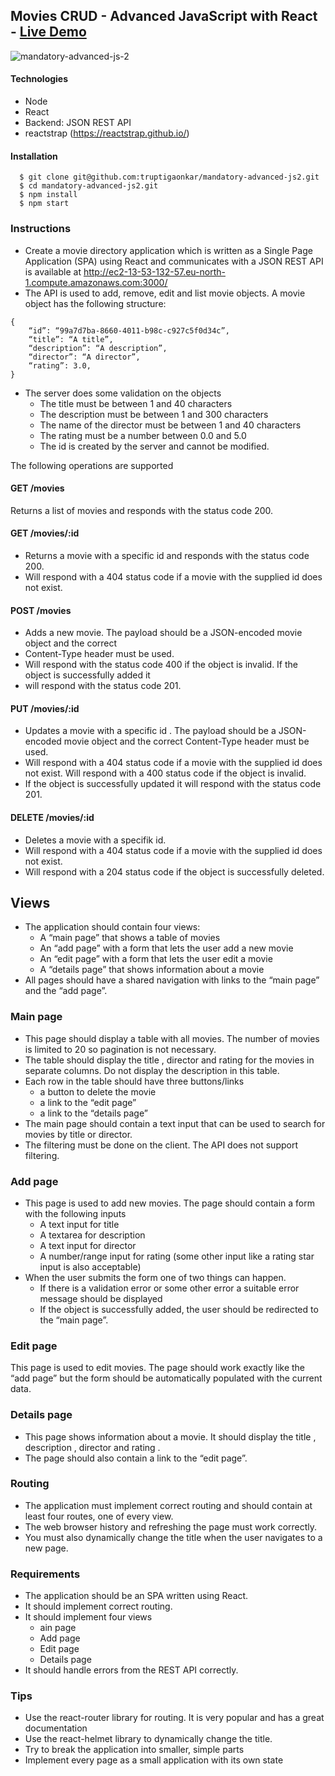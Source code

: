 ## Movies CRUD - Advanced JavaScript with React - [Live Demo]( http://truptigaonkar.github.io/mandatory-advanced-js2/)

![mandatory-advanced-js-2](https://user-images.githubusercontent.com/14937374/79670100-dc6c2400-81c0-11ea-8777-81b272ea8fb5.gif)

#### Technologies

* Node
* React
* Backend: JSON REST API
* reactstrap (https://reactstrap.github.io/)
#### Installation
```
  $ git clone git@github.com:truptigaonkar/mandatory-advanced-js2.git
  $ cd mandatory-advanced-js2.git
  $ npm install
  $ npm start
```
### Instructions
* Create a movie directory application which is written as a Single Page Application (SPA) using React and communicates with a JSON REST API is available at
http://ec2-13-53-132-57.eu-north-1.compute.amazonaws.com:3000/
* The API is used to add, remove, edit and list movie objects. A movie object has the following structure:
```
{
    “id”: “99a7d7ba-8660-4011-b98c-c927c5f0d34c”,
    “title”: “A title”,
    “description”: “A description”,
    “director”: “A director”,
    “rating”: 3.0,
}
```

* The server does some validation on the objects
    * The title must be between 1 and 40 characters
    * The description must be between 1 and 300 characters
    * The name of the director must be between 1 and 40 characters
    * The rating must be a number between 0.0 and 5.0
    * The id is created by the server and cannot be modified.

The following operations are supported
#### GET /movies
Returns a list of movies and responds with the status code 200.
#### GET /movies/:id
* Returns a movie with a specific id and responds with the status code 200.
* Will respond with a 404 status code if a movie with the supplied id does not exist.
#### POST /movies
* Adds a new movie. The payload should be a JSON-encoded movie object and the correct
* Content-Type header must be used.
* Will respond with the status code 400 if the object is invalid. If the object is successfully added it
* will respond with the status code 201.
#### PUT /movies/:id
* Updates a movie with a specific id . The payload should be a JSON-encoded movie object and the correct Content-Type header must be used.
* Will respond with a 404 status code if a movie with the supplied id does not exist. Will respond with a 400 status code if the object is invalid.
* If the object is successfully updated it will respond with the status code 201.
#### DELETE /movies/:id
* Deletes a movie with a specifik id.
* Will respond with a 404 status code if a movie with the supplied id does not exist. 
* Will respond with a 204 status code if the object is successfully deleted.
## Views
* The application should contain four views:
    * A “main page” that shows a table of movies
    * An “add page” with a form that lets the user add a new movie
    * An “edit page” with a form that lets the user edit a movie
    * A “details page” that shows information about a movie
* All pages should have a shared navigation with links to the “main page” and the “add page”.
### Main page
* This page should display a table with all movies. The number of movies is limited to 20 so pagination is not necessary.
* The table should display the title , director and rating for the movies in separate columns. Do not display the description in this table.
* Each row in the table should have three buttons/links
    * a button to delete the movie
    * a link to the “edit page”
    * a link to the “details page”
* The main page should contain a text input that can be used to search for movies by title or director.
* The filtering must be done on the client. The API does not support filtering.
### Add page
* This page is used to add new movies. The page should contain a form with the following inputs
    * A text input for title
    * A textarea for description
    * A text input for director
    * A number/range input for rating (some other input like a rating star input is also acceptable)
* When the user submits the form one of two things can happen.
    * If there is a validation error or some other error a suitable error message should be displayed
    * If the object is successfully added, the user should be redirected to the “main page”.
### Edit page
This page is used to edit movies. The page should work exactly like the “add page” but the form should be automatically populated with the current data.
### Details page
* This page shows information about a movie. It should display the title , description , director and
rating .
* The page should also contain a link to the “edit page”.
### Routing
* The application must implement correct routing and should contain at least four routes, one of every view.
* The web browser history and refreshing the page must work correctly.
* You must also dynamically change the title when the user navigates to a new page.
### Requirements
* The application should be an SPA written using React.
* It should implement correct routing.
* It should implement four views
  * ain page
  * Add page
  * Edit page
  * Details page
* It should handle errors from the REST API correctly.
### Tips
* Use the react-router library for routing. It is very popular and has a great documentation
* Use the react-helmet library to dynamically change the title. 
* Try to break the application into smaller, simple parts
* Implement every page as a small application with its own state


